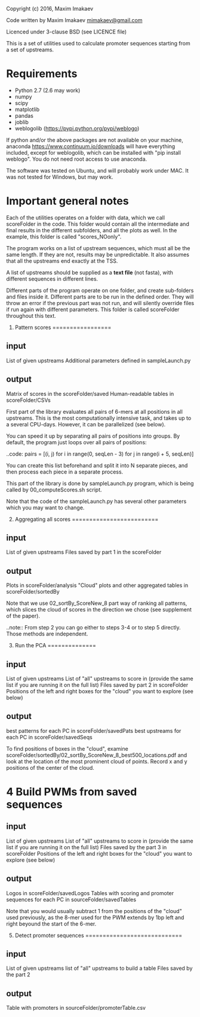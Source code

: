 Copyright (c) 2016, Maxim Imakaev
 
Code written by Maxim Imakaev <mimakaev@gmail.com>

Licenced under 3-clause BSD (see LICENCE file) 

This is a set of utilities used to calculate promoter sequences starting from a set of upstreams. 

Requirements
============

* Python 2.7 (2.6 may work) 
* numpy
* scipy
* matplotlib
* pandas 
* joblib 
* weblogolib (https://pypi.python.org/pypi/weblogo) 

If python and/or the above packages are not available on your machine, anaconda https://www.continuum.io/downloads will have everything included, except for weblogolib, which can be installed with "pip install weblogo". You do not need root access to use anaconda.

The software was tested on Ubuntu, and will probably work under MAC. It was not tested for Windows, but may work.  


Important general notes
=======================

Each of the utilities operates on a folder with data, which we call scoreFolder in the code. This folder would contain all the intermediate and final results in the different subfolders, and all the plots as well. In the example, this folder is called "scores_NOonly". 

The program works on a list of upstream sequences, which must all be the same length. If they are not, results may be unpredictable. It also assumes that all the upstreams end exactly at the TSS. 

A list of upstreams should be supplied as a **text file** (not fasta), with different sequences in different lines. 

Different parts of the program operate on one folder, and create sub-folders and files inside it. Different parts are to be run in the defined order. They will throw an error if the previous part was not run, and will silently override files if run again with different parameters. This folder is called scoreFolder throughout this text. 

1. Pattern scores 
=================

input
-----
List of given upstreams 
Additional parameters defined in sampleLaunch.py

output
------
Matrix of scores in the scoreFolder/saved
Human-readable tables in scoreFolder/CSVs 


First part of the library evaluates all pairs of 6-mers at all positions in all upstreams. This is the most computationally intensive task, and takes up to a several CPU-days. However, it can be parallelized (see below). 

You can speed it up by separating all pairs of positions into groups. By default, the program just loops over all pairs of positions: 

..code: pairs = [(i, j) for i in range(0, seqLen - 3) for j in range(i + 5, seqLen)]

You can create this list beforehand and split it into N separate pieces, and then process each piece in a separate process. 

This part of the library is done by sampleLaunch.py program, which is being called by 00_computeScores.sh script. 

Note that the code of the sampleLaunch.py has several other parameters which you may want to change. 


2. Aggregating all scores
=========================

input
-----
List of given upstreams
Files saved by part 1 in the scoreFolder

output
------
Plots in scoreFolder/analysis
"Cloud" plots and other aggregated tables in scoreFolder/sortedBy

Note that we use 02_sortBy_ScoreNew_8 part way of ranking all patterns, which slices the cloud of scores in the direction we chose (see supplement of the paper).

..note:: From step 2 you can go either to steps 3-4 or to step 5 directly. Those methods are independent. 

3. Run the PCA 
==============

input
-----
List of given upstreams
List of "all" upstreams to score in (provide the same list if you are running it on the full list)
Files saved by part 2 in scoreFolder
Positions of the left and right boxes for the "cloud" you want to explore  (see below) 

output
------

best patterns for each PC in scoreFolder/savedPats
best upstreams for each PC in scoreFolder/savedSeqs


To find positions of boxes in the "cloud", examine scoreFolder/sortedBy/02_sortBy_ScoreNew_8_best500_locations.pdf and look at the location of the most prominent cloud of points. Record x and y positions of the center of the cloud. 


4 Build PWMs from saved sequences
=================================

input
-----
List of given upstreams
List of "all" upstreams to score in (provide the same list if you are running it on the full list)
Files saved by the part 3 in scoreFolder
Positions of the left and right boxes for the "cloud" you want to explore (see below)

output
------
Logos in scoreFolder/savedLogos
Tables with scoring and promoter sequences for each PC in sourceFolder/savedTables

Note that you would usually subtract 1 from the positions of the "cloud" used previously, as the 8-mer used for the PWM extends by 1bp left and right beyound the start of the 6-mer. 


5. Detect promoter sequences
============================

input
-----
List of given upstreams
list of "all" upstreams to build a table
Files saved by the part 2 

output
------
Table with promoters in sourceFolder/promoterTable.csv

